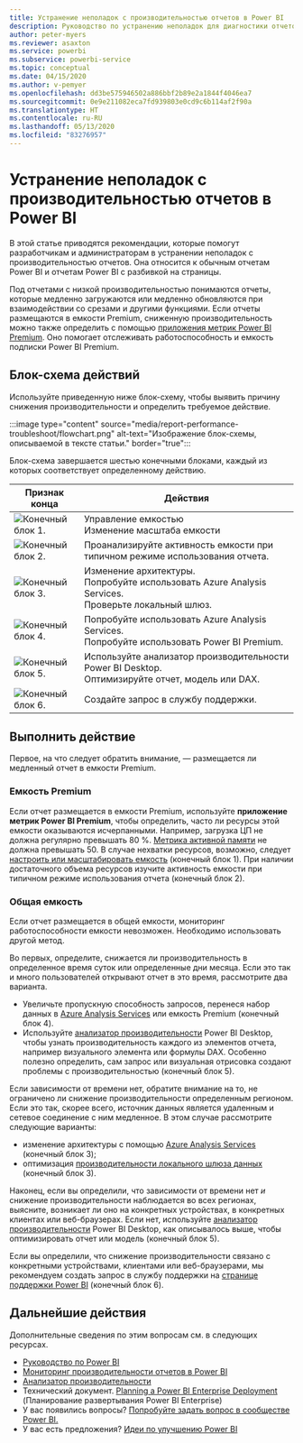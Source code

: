 ```yaml
---
title: Устранение неполадок с производительностью отчетов в Power BI
description: Руководство по устранению неполадок для диагностики отчетов Power BI со сниженной производительностью.
author: peter-myers
ms.reviewer: asaxton
ms.service: powerbi
ms.subservice: powerbi-service
ms.topic: conceptual
ms.date: 04/15/2020
ms.author: v-pemyer
ms.openlocfilehash: dd3be575946502a886bbf2b89e2a1844f4046ea7
ms.sourcegitcommit: 0e9e211082eca7fd939803e0cd9c6b114af2f90a
ms.translationtype: HT
ms.contentlocale: ru-RU
ms.lasthandoff: 05/13/2020
ms.locfileid: "83276957"
---
```

# <a name="troubleshoot-report-performance-in-power-bi"></a>Устранение неполадок с производительностью отчетов в Power BI

В этой статье приводятся рекомендации, которые помогут разработчикам и администраторам в устранении неполадок с производительностью отчетов. Она относится к обычным отчетам Power BI и отчетам Power BI с разбивкой на страницы.

Под отчетами с низкой производительностью понимаются отчеты, которые медленно загружаются или медленно обновляются при взаимодействии со срезами и другими функциями. Если отчеты размещаются в емкости Premium, сниженную производительность можно также определить с помощью [приложения метрик Power BI Premium](../admin/service-admin-premium-monitor-capacity.md). Оно помогает отслеживать работоспособность и емкость подписки Power BI Premium.

## <a name="follow-flowchart-steps"></a>Блок-схема действий

Используйте приведенную ниже блок-схему, чтобы выявить причину снижения производительности и определить требуемое действие.

:::image type="content" source="media/report-performance-troubleshoot/flowchart.png" alt-text="Изображение блок-схемы, описываемой в тексте статьи." border="true":::

Блок-схема завершается шестью конечными блоками, каждый из которых соответствует определенному действию.

|Признак конца|Действия|
|---------|---------|
|![Конечный блок 1.](media/common/icon-01-red-30x30.png)|Управление емкостью<br />Изменение масштаба емкости |
|![Конечный блок 2.](media/common/icon-02-red-30x30.png)|Проанализируйте активность емкости при типичном режиме использования отчета.|
|![Конечный блок 3.](media/common/icon-03-red-30x30.png)|Изменение архитектуры.<br />Попробуйте использовать Azure Analysis Services.<br />Проверьте локальный шлюз.|
|![Конечный блок 4.](media/common/icon-04-red-30x30.png)|Попробуйте использовать Azure Analysis Services.<br />Попробуйте использовать Power BI Premium.|
|![Конечный блок 5.](media/common/icon-05-red-30x30.png)|Используйте анализатор производительности Power BI Desktop.<br />Оптимизируйте отчет, модель или DAX.|
|![Конечный блок 6.](media/common/icon-06-red-30x30.png)|Создайте запрос в службу поддержки.|

## <a name="take-action"></a>Выполнить действие

Первое, на что следует обратить внимание, — размещается ли медленный отчет в емкости Premium.

### <a name="premium-capacity"></a>Емкость Premium

Если отчет размещается в емкости Premium, используйте **приложение метрик Power BI Premium**, чтобы определить, часто ли ресурсы этой емкости оказываются исчерпанными. Например, загрузка ЦП не должна регулярно превышать 80 %. [Метрика активной памяти](../admin/service-premium-metrics-app.md#the-active-memory-metric) не должна превышать 50. В случае нехватки ресурсов, возможно, следует [настроить или масштабировать емкость](../admin/service-admin-premium-manage.md) (конечный блок 1). При наличии достаточного объема ресурсов изучите активность емкости при типичном режиме использования отчета (конечный блок 2).

### <a name="shared-capacity"></a>Общая емкость

Если отчет размещается в общей емкости, мониторинг работоспособности емкости невозможен. Необходимо использовать другой метод.

Во первых, определите, снижается ли производительность в определенное время суток или определенные дни месяца. Если это так и много пользователей открывают отчет в это время, рассмотрите два варианта.

- Увеличьте пропускную способность запросов, перенеся набор данных в [Azure Analysis Services](/azure/analysis-services/analysis-services-overview) или емкость Premium (конечный блок 4).
- Используйте [анализатор производительности](../create-reports/desktop-performance-analyzer.md) Power BI Desktop, чтобы узнать производительность каждого из элементов отчета, например визуального элемента или формулы DAX. Особенно полезно определить, сам запрос или визуальная отрисовка создают проблемы с производительностью (конечный блок 5).

Если зависимости от времени нет, обратите внимание на то, не ограничено ли снижение производительности определенным регионом. Если это так, скорее всего, источник данных является удаленным и сетевое соединение с ним медленное. В этом случае рассмотрите следующие варианты:

- изменение архитектуры с помощью [Azure Analysis Services](/azure/analysis-services/analysis-services-overview) (конечный блок 3);
- оптимизация [производительности локального шлюза данных](/data-integration/gateway/service-gateway-performance) (конечный блок 3).

Наконец, если вы определили, что зависимости от времени нет _и_ снижение производительности наблюдается во всех регионах, выясните, возникает ли оно на конкретных устройствах, в конкретных клиентах или веб-браузерах. Если нет, используйте [анализатор производительности](../create-reports/desktop-performance-analyzer.md) Power BI Desktop, как описывалось выше, чтобы оптимизировать отчет или модель (конечный блок 5).

Если вы определили, что снижение производительности связано с конкретными устройствами, клиентами или веб-браузерами, мы рекомендуем создать запрос в службу поддержки на [странице поддержки Power BI](https://powerbi.microsoft.com/support/) (конечный блок 6).

## <a name="next-steps"></a>Дальнейшие действия

Дополнительные сведения по этим вопросам см. в следующих ресурсах.

- [Руководство по Power BI](index.yml)
- [Мониторинг производительности отчетов в Power BI](monitor-report-performance.md)
- [Анализатор производительности](../create-reports/desktop-performance-analyzer.md)
- Технический документ. [Planning a Power BI Enterprise Deployment](https://go.microsoft.com/fwlink/?linkid=2057861) (Планирование развертывания Power BI Enterprise)
- У вас появились вопросы? [Попробуйте задать вопрос в сообществе Power BI.](https://community.powerbi.com/)
- У вас есть предложения? [Идеи по улучшению Power BI](https://ideas.powerbi.com/)
